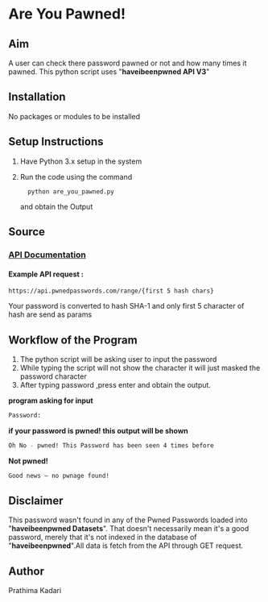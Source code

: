 # Are You Pawned!

## Aim

A user can check there password pawned or not and how many times it pawned. This python script uses "**haveibeenpwned API V3**"  

## Installation

No packages or modules to be installed 

## Setup Instructions

1. Have Python 3.x setup in the system 
2. Run the code using the command

    ```
      python are_you_pawned.py
    ```
   and obtain the Output

## Source

### [API Documentation](https://haveibeenpwned.com/API/v3)

#### Example API request : 
`https://api.pwnedpasswords.com/range/{first 5 hash chars}`

Your password is converted to hash SHA-1 and only first 5 character of hash are send as params

##  Workflow of the Program

1. The python script will be asking user to input the password
2. While typing the script will not show the character it will just masked the password character
3. After typing password ,press enter and obtain the output.

**program asking for input**
```bash
Password:
```
**if your password is pwned! this output will be shown**
```bash
Oh No - pwned! This Password has been seen 4 times before
```
**Not pwned!**
```bash
Good news — no pwnage found!
```
## Disclaimer

This password wasn't found in any of the Pwned Passwords loaded into "**haveibeenpwned Datasets**". That doesn't necessarily mean it's a good password, merely that it's not indexed in the database of "**haveibeenpwned**".All data is fetch from the API through GET request.

## Author

Prathima Kadari
